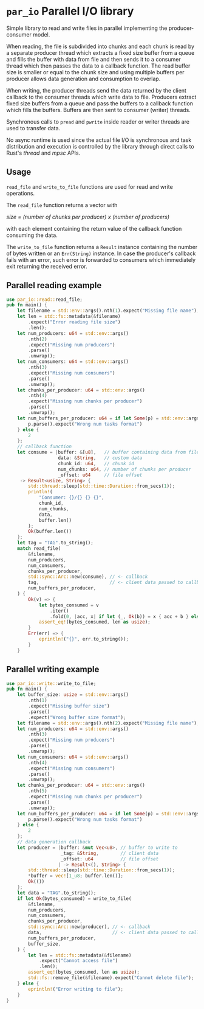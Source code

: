 # `par_io` Parallel I/O library

Simple library to read and write files in parallel implementing the producer-consumer
model.

When reading, the file is subdivided into chunks and each chunk is read by a separate
producer thread which extracts a fixed size buffer from a queue and fills the buffer
with data from file and then sends it to a consumer thread which then passes the data
to a callback function. The read buffer size is smaller
or equal to the chunk size and using multiple buffers per producer allows
data generation and consumption to overlap.

When writing, the producer threads send the data returned by the client callback
to the consumer threads which write data to file.
Producers extract fixed size buffers from a queue and pass the buffers to a callback
function which fills the buffers. Buffers are then sent to consumer (writer) threads.

Synchronous calls to `pread` and `pwrite` inside reader or writer threads are used
to transfer data.

No async runtime is used since the actual file I/O is synchronous and task
distribution and execution is controlled by the library through direct calls
to Rust's *thread* and *mpsc* APIs.

## Usage

`read_file` and `write_to_file` functions are used for read and write operations.

The `read_file` function returns a vector with 

*size = (number of chunks per producer) x (number of producers)*

with each element containing the return value of the callback function consuming
the data.

The `write_to_file` function returns a `Result` instance containing the number of
bytes written or an `Err(String)` instance.
In case the producer's callback fails with an error, such error is forwarded to
consumers which immediately exit returning the received error.

## Parallel reading example

```rust
use par_io::read::read_file;
pub fn main() {
    let filename = std::env::args().nth(1).expect("Missing file name");
    let len = std::fs::metadata(&filename)
        .expect("Error reading file size")
        .len();
    let num_producers: u64 = std::env::args()
        .nth(2)
        .expect("Missing num producers")
        .parse()
        .unwrap();
    let num_consumers: u64 = std::env::args()
        .nth(3)
        .expect("Missing num consumers")
        .parse()
        .unwrap();
    let chunks_per_producer: u64 = std::env::args()
        .nth(4)
        .expect("Missing num chunks per producer")
        .parse()
        .unwrap();
    let num_buffers_per_producer: u64 = if let Some(p) = std::env::args().nth(5) {
        p.parse().expect("Wrong num tasks format")
    } else {
        2
    };
    // callback function
    let consume = |buffer: &[u8],   // buffer containing data from file
                   data: &String,   // custom data
                   chunk_id: u64,   // chunk id 
                   num_chunks: u64, // number of chunks per producer
                   _offset: u64     // file offset
     -> Result<usize, String> {
        std::thread::sleep(std::time::Duration::from_secs(1));
        println!(
            "Consumer: {}/{} {} {}",
            chunk_id,
            num_chunks,
            data,
            buffer.len()
        );
        Ok(buffer.len())
    };
    let tag = "TAG".to_string();
    match read_file(
        &filename,
        num_producers,
        num_consumers,
        chunks_per_producer,
        std::sync::Arc::new(consume), // <- callback
        tag,                          // <- client data passed to callback
        num_buffers_per_producer,
    ) {
        Ok(v) => {
            let bytes_consumed = v
                .iter()
                .fold(0, |acc, x| if let (_, Ok(b)) = x { acc + b } else { acc });
            assert_eq!(bytes_consumed, len as usize);
        }
        Err(err) => {
            eprintln!("{}", err.to_string());
        }
    }
```

## Parallel writing example

```rust
use par_io::write::write_to_file;
pub fn main() {
    let buffer_size: usize = std::env::args()
        .nth(1)
        .expect("Missing buffer size")
        .parse()
        .expect("Wrong buffer size format");
    let filename = std::env::args().nth(2).expect("Missing file name");
    let num_producers: u64 = std::env::args()
        .nth(3)
        .expect("Missing num producers")
        .parse()
        .unwrap();
    let num_consumers: u64 = std::env::args()
        .nth(4)
        .expect("Missing num consumers")
        .parse()
        .unwrap();
    let chunks_per_producer: u64 = std::env::args()
        .nth(5)
        .expect("Missing num chunks per producer")
        .parse()
        .unwrap();
    let num_buffers_per_producer: u64 = if let Some(p) = std::env::args().nth(5) {
        p.parse().expect("Wrong num tasks format")
    } else {
        2
    };
    // data generation callback
    let producer = |buffer: &mut Vec<u8>, // buffer to write to
                    _tag: &String,        // client data
                    _offset: u64          // file offset
                   | -> Result<(), String> {
        std::thread::sleep(std::time::Duration::from_secs(1));
        *buffer = vec![1_u8; buffer.len()];
        Ok(())
    };
    let data = "TAG".to_string();
    if let Ok(bytes_consumed) = write_to_file(
        &filename,
        num_producers,
        num_consumers,
        chunks_per_producer,
        std::sync::Arc::new(producer), // <- callback
        data,                          // <- client data passed to callback
        num_buffers_per_producer,
        buffer_size,
    ) {
        let len = std::fs::metadata(&filename)
            .expect("Cannot access file")
            .len();
        assert_eq!(bytes_consumed, len as usize);
        std::fs::remove_file(&filename).expect("Cannot delete file");
    } else {
        eprintln!("Error writing to file");
    }
}
```
